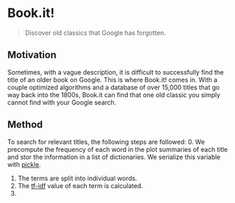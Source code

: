 # Book.it!
> Discover old classics that Google has forgotten.

## Motivation
Sometimes, with a vague description, it is difficult to successfully find the title of an older book on Google. This is where Book.it! comes in. With a couple optimized algorithms and a database of over 15,000 titles that go way back into the 1800s, Book.it can find that one old classic you simply cannot find with your Google search.

## Method
To search for relevant titles, the following steps are followed:
0. We precompute the frequency of each word in the plot summaries of each title and stor the information in a list of dictionaries. We serialize this variable with [pickle](https://docs.python.org/3/library/pickle.html).
1. The terms are split into individual words.
2. The [tf-idf](https://en.wikipedia.org/wiki/Tf%E2%80%93idf) value of each term is calculated.
3.

